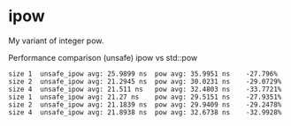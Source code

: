 # ipow
My variant of integer pow.

Performance comparison (unsafe) ipow vs std::pow

    size 1	unsafe_ipow avg: 25.9899 ns	 pow avg: 35.9951 ns	-27.796%
    size 2	unsafe_ipow avg: 21.2945 ns	 pow avg: 30.0231 ns	-29.0729%
    size 4	unsafe_ipow avg: 21.511 ns	 pow avg: 32.4803 ns	-33.7721%
    size 1	unsafe_ipow avg: 21.27 ns	 pow avg: 29.5151 ns	-27.9351%
    size 2	unsafe_ipow avg: 21.1839 ns	 pow avg: 29.9409 ns	-29.2478%
    size 4	unsafe_ipow avg: 21.8938 ns	 pow avg: 32.6738 ns	-32.9928%
